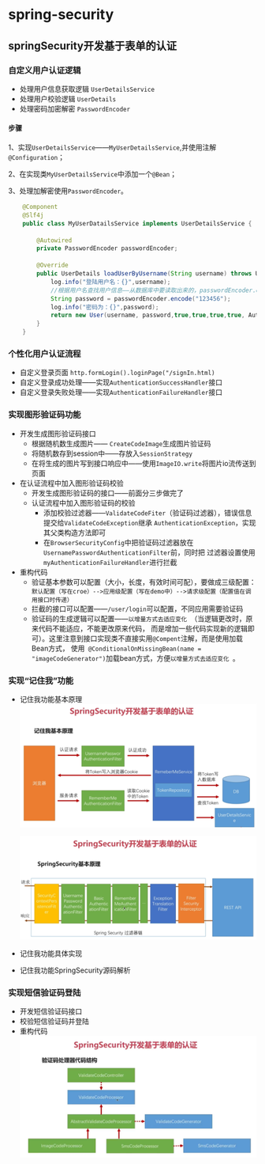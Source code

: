 # spring-security

## springSecurity开发基于表单的认证

### 自定义用户认证逻辑

* 处理用户信息获取逻辑    `UserDetailsService`
* 处理用户校验逻辑         `UserDetails`
* 处理密码加密解密         `PasswordEncoder` 

#### 步骤
1、实现`UserDetailsService`——`MyUserDetailsService`,并使用注解`@Configuration`；

2、在实现类`MyUserDetailsService`中添加一个`@Bean`；

3、处理加解密使用`PasswordEncoder`。
```java
    @Component
    @Slf4j
    public class MyUserDatailsService implements UserDetailsService {
    
        @Autowired
        private PasswordEncoder passwordEncoder;
    
        @Override
        public UserDetails loadUserByUsername(String username) throws UsernameNotFoundException {
            log.info("登陆用户名：{}",username);
            //根据用户名查找用户信息——从数据库中要读取出来的，passwordEncoder.encode方法是加密时使用的，这里应该只读取数据库的密码
            String password = passwordEncoder.encode("123456");
            log.info("密码为：{}",password);
            return new User(username, password,true,true,true,true, AuthorityUtils.commaSeparatedStringToAuthorityList("ADMIN"));
        }
    }
```
### 个性化用户认证流程

* 自定义登录页面  `http.formLogin().loginPage("/signIn.html)`
* 自定义登录成功处理——实现`AuthenticationSuccessHandler`接口
* 自定义登录失败处理——实现`AuthenticationFailureHandler`接口

### 实现图形验证码功能

* 开发生成图形验证码接口
    * 根据随机数生成图片—— `CreateCodeImage`生成图片验证码
    * 将随机数存到session中——存放入`SessionStrategy`
    * 在将生成的图片写到接口响应中——使用`ImageIO.write`将图片io流传送到页面
* 在认证流程中加入图形验证码校验
    * 开发生成图形验证码的接口——前面分三步做完了
    * 认证流程中加入图形验证码的校验
        * 添加校验过滤器——`ValidateCodeFiter`（验证码过滤器），错误信息提交给`ValidateCodeException`继承
        `AuthenticationException`，实现其父类构造方法即可
        * 在`BrowserSecurityConfig`中把验证码过滤器放在`UsernamePasswordAuthenticationFilter`前，同时把
        过滤器设置使用`myAuthenticationFailureHandler`进行拦截
* 重构代码
    * 验证基本参数可以配置（大小，长度，有效时间可配），要做成三级配置：
    ``` 默认配置（写在croe）-->应用级配置（写在demo中）-->请求级配置（配置值在调用接口时传递）```
    * 拦截的接口可以配置——`/user/login`可以配置，不同应用需要验证码
    * 验证码的生成逻辑可以配置——`以增量方式去适应变化 `（当逻辑更改时，原来代码不能适应，不能更改原来代码，
    而是增加一些代码实现新的逻辑即可）。这里注意到接口实现类不直接实用`@Compent`注解，而是使用加载Bean方式，
    使用` @ConditionalOnMissingBean(name = "imageCodeGenerator")`加载bean方式，方便`以增量方式去适应变化 `。
### 实现“记住我”功能
* 记住我功能基本原理
    ![images](image/记住我原理图.png)
    
    ![images](image/springSecurity基本原理图.png)
    
* 记住我功能具体实现
* 记住我功能SpringSecurity源码解析
### 实现短信验证码登陆
* 开发短信验证码接口
* 校验短信验证码并登陆
* 重构代码
  ![images](image/短信验证码重构.png)